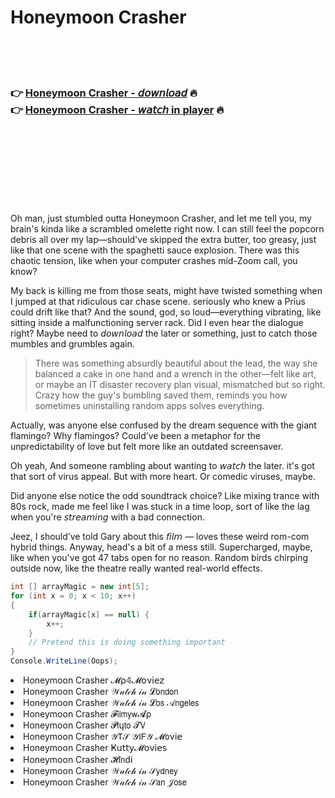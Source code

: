 <h1>Honeymoon Crasher</h1>

<br><br><br>

<h3>👉 <a href="https://Michaels-scepintihyd1976.github.io/xlezfdfdau/">Honeymoon Crasher - 𝘥𝘰𝘸𝘯𝘭𝘰𝘢𝘥</a> 🔥<br>
👉 <a href="https://Michaels-scepintihyd1976.github.io/xlezfdfdau/">Honeymoon Crasher - 𝘸𝘢𝘵𝘤𝘩 in player</a> 🔥
</h3>



<br><br><br><br><br><br><br>


Oh man, just stumbled outta Honeymoon Crasher, and let me tell you, my brain's kinda like a scrambled omelette right now. I can still feel the popcorn debris all over my lap—should've skipped the extra butter, too greasy, just like that one scene with the spaghetti sauce explosion. There was this chaotic tension, like when your computer crashes mid-Zoom call, you know? 

My back is killing me from those seats, might have twisted something when I jumped at that ridiculous car chase scene. seriously who knew a Prius could drift like that? And the sound, god, so loud—everything vibrating, like sitting inside a malfunctioning server rack. Did I even hear the dialogue right? Maybe need to 𝘥𝘰𝘸𝘯𝘭𝘰𝘢𝘥 the   later or something, just to catch those mumbles and grumbles again. 

> There was something absurdly beautiful about the lead, the way she balanced a cake in one hand and a wrench in the other—felt like art, or maybe an IT disaster recovery plan visual, mismatched but so right. Crazy how the guy's bumbling saved them, reminds you how sometimes uninstalling random apps solves everything. 

Actually, was anyone else confused by the dream sequence with the giant flamingo? Why flamingos? Could’ve been a metaphor for the unpredictability of love but felt more like an outdated screensaver. 

Oh yeah, And someone rambling about wanting to 𝘸𝘢𝘵𝘤𝘩 the   later. it's got that sort of virus appeal. But with more heart. Or comedic viruses, maybe. 

Did anyone else notice the odd soundtrack choice? Like mixing trance with 80s rock, made me feel like I was stuck in a time loop, sort of like the lag when you're 𝘴𝘵𝘳𝘦𝘢𝘮𝘪𝘯𝘨 with a bad connection. 

Jeez, I should’ve told Gary about this 𝘧𝘪𝘭𝘮 — loves these weird rom-com hybrid things. Anyway, head's a bit of a mess still. Supercharged, maybe, like when you've got 47 tabs open for no reason. Random birds chirping outside now, like the theatre really wanted real-world effects.

```csharp
int [] arrayMagic = new int[5];
for (int x = 0; x < 10; x++) 
{
    if(arrayMagic[x] == null) {
        x++;
    }
    // Pretend this is doing something important
}
Console.WriteLine(Oops);
```


<li>Honeymoon Crasher 𝓜ρ𝟜𝓜𝗈ν𝗂𝖾𝗓</li>
<li>Honeymoon Crasher 𝒲𝒶𝓉𝒸𝒽 𝒾𝓃 𝓛𝗈𝗇𝖽𝗈𝗇</li>
<li>Honeymoon Crasher 𝒲𝒶𝓉𝒸𝒽 𝒾𝓃 𝓛𝗈𝗌 𝒜𝗇𝗀𝖾𝗅𝖾𝗌</li>
<li>Honeymoon Crasher 𝓕𝗂𝗅𝗆𝗒𝗐𝓐ρ</li>
<li>Honeymoon Crasher 𝓟𝗅ų𝗍𝗈 𝓣𝖵</li>
<li>Honeymoon Crasher 𝒴𝖳𝒮 𝒴𝖨𝖥𝒴 𝓜𝗈ν𝗂𝖾</li>
<li>Honeymoon Crasher Ҝ𝗎𝗍𝗍𝗒𝓜𝗈ν𝗂𝖾𝗌</li>
<li>Honeymoon Crasher 𝓗𝗂𝗇ԁ𝗂</li>
<li>Honeymoon Crasher 𝒲𝒶𝓉𝒸𝒽 𝒾𝓃 𝒮𝗒𝖽𝗇𝖾𝗒</li>
<li>Honeymoon Crasher 𝒲𝒶𝓉𝒸𝒽 𝒾𝓃 𝒮𝖺𝗇 𝒥𝗈𝗌𝖾</li>
